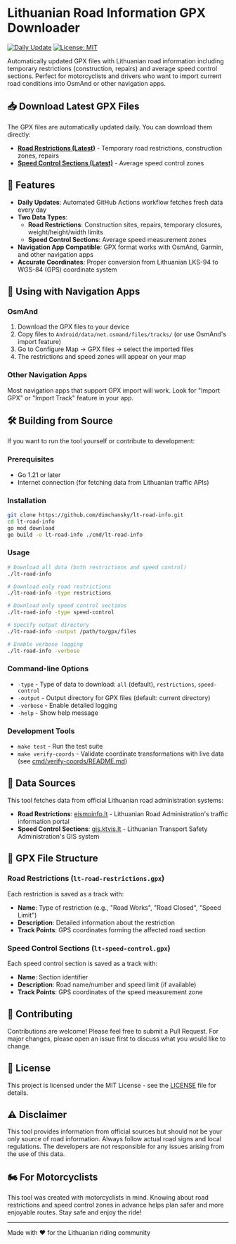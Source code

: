 # Lithuanian Road Information GPX Downloader

[![Daily Update](https://github.com/dimchansky/lt-road-info/actions/workflows/update.yml/badge.svg)](https://github.com/dimchansky/lt-road-info/actions/workflows/update.yml)
[![License: MIT](https://img.shields.io/badge/License-MIT-yellow.svg)](https://opensource.org/licenses/MIT)

Automatically updated GPX files with Lithuanian road information including temporary restrictions (construction, repairs) and average speed control sections. Perfect for motorcyclists and drivers who want to import current road conditions into OsmAnd or other navigation apps.

## 📥 Download Latest GPX Files

The GPX files are automatically updated daily. You can download them directly:

- **[Road Restrictions (Latest)](https://github.com/dimchansky/lt-road-info/releases/latest/download/lt-road-restrictions.gpx)** - Temporary road restrictions, construction zones, repairs
- **[Speed Control Sections (Latest)](https://github.com/dimchansky/lt-road-info/releases/latest/download/lt-speed-control.gpx)** - Average speed control zones

## 🚀 Features

- **Daily Updates**: Automated GitHub Actions workflow fetches fresh data every day
- **Two Data Types**:
  - **Road Restrictions**: Construction sites, repairs, temporary closures, weight/height/width limits
  - **Speed Control Sections**: Average speed measurement zones
- **Navigation App Compatible**: GPX format works with OsmAnd, Garmin, and other navigation apps
- **Accurate Coordinates**: Proper conversion from Lithuanian LKS-94 to WGS-84 (GPS) coordinate system

## 📱 Using with Navigation Apps

### OsmAnd

1. Download the GPX files to your device
2. Copy files to `Android/data/net.osmand/files/tracks/` (or use OsmAnd's import feature)
3. Go to Configure Map → GPX files → select the imported files
4. The restrictions and speed zones will appear on your map

### Other Navigation Apps

Most navigation apps that support GPX import will work. Look for "Import GPX" or "Import Track" feature in your app.

## 🛠️ Building from Source

If you want to run the tool yourself or contribute to development:

### Prerequisites

- Go 1.21 or later
- Internet connection (for fetching data from Lithuanian traffic APIs)

### Installation

```bash
git clone https://github.com/dimchansky/lt-road-info.git
cd lt-road-info
go mod download
go build -o lt-road-info ./cmd/lt-road-info
```

### Usage

```bash
# Download all data (both restrictions and speed control)
./lt-road-info

# Download only road restrictions
./lt-road-info -type restrictions

# Download only speed control sections
./lt-road-info -type speed-control

# Specify output directory
./lt-road-info -output /path/to/gpx/files

# Enable verbose logging
./lt-road-info -verbose
```

### Command-line Options

- `-type` - Type of data to download: `all` (default), `restrictions`, `speed-control`
- `-output` - Output directory for GPX files (default: current directory)
- `-verbose` - Enable detailed logging
- `-help` - Show help message

### Development Tools

- `make test` - Run the test suite
- `make verify-coords` - Validate coordinate transformations with live data (see [cmd/verify-coords/README.md](cmd/verify-coords/README.md))

## 🔄 Data Sources

This tool fetches data from official Lithuanian road administration systems:

- **Road Restrictions**: [eismoinfo.lt](https://eismoinfo.lt) - Lithuanian Road Administration's traffic information portal
- **Speed Control Sections**: [gis.ktvis.lt](https://gis.ktvis.lt) - Lithuanian Transport Safety Administration's GIS system

## 📝 GPX File Structure

### Road Restrictions (`lt-road-restrictions.gpx`)

Each restriction is saved as a track with:
- **Name**: Type of restriction (e.g., "Road Works", "Road Closed", "Speed Limit")
- **Description**: Detailed information about the restriction
- **Track Points**: GPS coordinates forming the affected road section

### Speed Control Sections (`lt-speed-control.gpx`)

Each speed control section is saved as a track with:
- **Name**: Section identifier
- **Description**: Road name/number and speed limit (if available)
- **Track Points**: GPS coordinates of the speed measurement zone

## 🤝 Contributing

Contributions are welcome! Please feel free to submit a Pull Request. For major changes, please open an issue first to discuss what you would like to change.

## 📄 License

This project is licensed under the MIT License - see the [LICENSE](LICENSE) file for details.

## ⚠️ Disclaimer

This tool provides information from official sources but should not be your only source of road information. Always follow actual road signs and local regulations. The developers are not responsible for any issues arising from the use of this data.

## 🏍️ For Motorcyclists

This tool was created with motorcyclists in mind. Knowing about road restrictions and speed control zones in advance helps plan safer and more enjoyable routes. Stay safe and enjoy the ride!

---

Made with ❤️ for the Lithuanian riding community